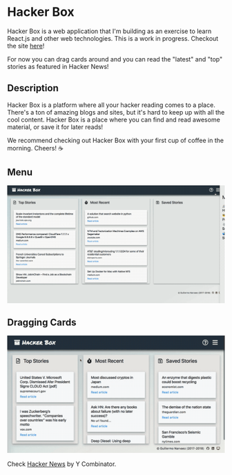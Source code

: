 # Hacker Box

Hacker Box is a web application that I'm building as an exercise to learn React.js and other web technologies. This is a work in progress. Checkout the site [here](https://hacker-react.herokuapp.com/)!

For now you can drag cards around and you can read the "latest" and "top" stories as featured in Hacker News!

## Description

Hacker Box is a platform where all your hacker reading comes to a place. There's a ton of amazing blogs and sites, but it's hard to keep up with all the cool content. Hacker Box is a place where you can find and read awesome material, or save it for later reads!

We recommend checking out Hacker Box with your first cup of coffee in the morning. Cheers! ☕

## Menu

![menu](gifs/menu.gif)

## Dragging Cards

![dragging](gifs/drag.gif)

Check [Hacker News](https://news.ycombinator.com/) by Y Combinator.
